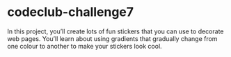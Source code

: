 # codeclub-challenge7

In this project, you’ll create lots of fun stickers that you can use to decorate web pages.
You’ll learn about using gradients that gradually change from one colour to another to make your stickers look cool.
